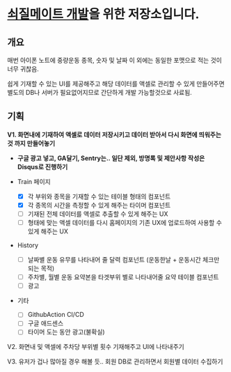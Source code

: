 # [쇠질메이트 개발](https://iron-mate.com)을 위한 저장소입니다.

## 개요

매번 아이폰 노트에 중량운동 종목, 숫자 및 날짜 이 외에는 동일한 포맷으로 적는 것이 너무 귀찮음.

쉽게 기재할 수 있는 UI를 제공해주고 해당 데이터를 액셀로 관리할 수 있게 만들어주면 별도의 DB나 서버가 필요없어지므로 간단하게 개발 가능할것으로 사료됨.

## 기획

**V1. 화면내에 기재하여 액셀로 데이터 저장시키고 데이터 받아서 다시 화면에 띄워주는 것 까지 만들어놓기**

- **구글 광고 넣고, GA달기, Sentry는.. 일단 제외, 방명록 및 제안사항 작성은 Disqus로 진행하기**

- Train 페이지

  - [x] 각 부위와 종목을 기재할 수 있는 테이블 형태의 컴포넌트
  - [x] 각 종목의 시간을 측정할 수 있게 해주는 타이머 컴포넌트
  - [ ] 기재된 전체 데이터를 액셀로 추출할 수 있게 해주는 UX
  - [ ] 형태에 맞는 액셀 데이터를 다시 홈페이지의 기존 UX에 업로드하여 사용할 수 있게 해주는 UX

- History

  - [ ] 날짜별 운동 유무를 나타내어 줄 달력 컴포넌트 (운동한날 + 운동시간 체크만 되는 목적)
  - [ ] 주차별, 월별 운동 요약본을 타겟부위 별로 나타내어줄 요약 테이블 컴포넌트
  - [ ] 광고

- 기타

  - [ ] GithubAction CI/CD
  - [ ] 구글 애드센스
  - [ ] 타이머 도는 동안 광고(불확실)

V2. 화면내 및 액셀에 주차당 부위별 횟수 기재해주고 UI에 나타내주기

V3. 유저가 겁나 많아질 경우 해볼 듯.. 회원 DB로 관리하면서 회원별 데이터 수집하기
